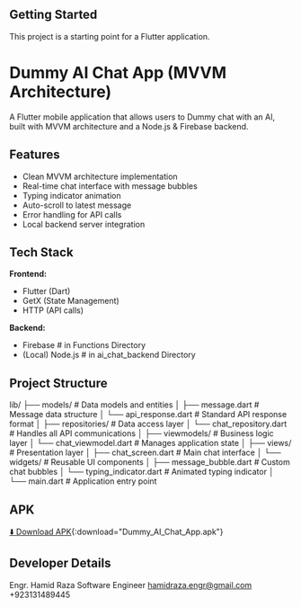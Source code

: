 
## Getting Started

This project is a starting point for a Flutter application.

# Dummy AI Chat App (MVVM Architecture)

A Flutter mobile application that allows users to  Dummy chat with an AI, built with MVVM architecture and a Node.js & Firebase backend.

## Features

- Clean MVVM architecture implementation
- Real-time chat interface with message bubbles
- Typing indicator animation
- Auto-scroll to latest message
- Error handling for API calls
- Local backend server integration

## Tech Stack

**Frontend:**
- Flutter (Dart)
- GetX (State Management)
- HTTP (API calls)

**Backend:**
- Firebase # in Functions Directory
- (Local) Node.js # in ai_chat_backend Directory

## Project Structure

lib/
├── models/               # Data models and entities
│   ├── message.dart      # Message data structure
│   └── api_response.dart # Standard API response format
│
├── repositories/         # Data access layer
│   └── chat_repository.dart # Handles all API communications
│
├── viewmodels/           # Business logic layer
│   └── chat_viewmodel.dart # Manages application state
│
├── views/                # Presentation layer
│   ├── chat_screen.dart  # Main chat interface
│   └── widgets/          # Reusable UI components
│       ├── message_bubble.dart # Custom chat bubbles
│       └── typing_indicator.dart # Animated typing indicator
│
└── main.dart            # Application entry point

## APK 
[⬇️ Download APK](Dummy%20AI%20Chat%20App.apk){:download="Dummy_AI_Chat_App.apk"}


## Developer Details
 Engr. Hamid Raza
 Software Engineer
 hamidraza.engr@gmail.com
 +923131489445